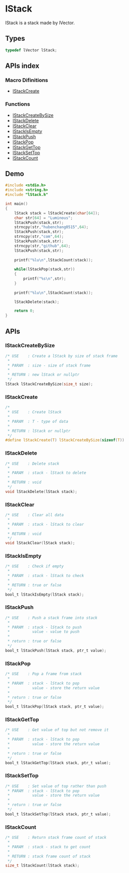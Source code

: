 # lStack
lStack is a stack made by lVector.

## Types
```C
typedef lVector lStack;
```

## APIs index

### Macro Difinitions
* [lStackCreate](#lstackcreate)

### Functions
* [lStackCreateBySize](#lstackcreatebysize)
* [lStackDelete](#lstackdelete)
* [lStackClear](#lstackclear)
* [lStackIsEmpty](#lstackisempty)
* [lStackPush](#lstackpush)
* [lStackPop](#lstackpop)
* [lStackGetTop](#lstackgettop)
* [lStackSetTop](#lstacksettop)
* [lStackCount](#lstackcount)

## Demo
```C
#include <stdio.h>
#include <string.h>
#include "lStack.h"

int main()
{
	lStack stack = lStackCreate(char[64]);
	char str[64] = "Luminous";
	lStackPush(stack,str);
	strncpy(str,"hubenchang0515",64);
	lStackPush(stack,str);
	strncpy(str,"com",64);
	lStackPush(stack,str);
	strncpy(str,"github",64);
	lStackPush(stack,str);
	
	printf("%lu\n",lStackCount(stack));
	
	while(lStackPop(stack,str))
	{
		printf("%s\n",str);
	}
	
	printf("%lu\n",lStackCount(stack));

    lStackDelete(stack);

    return 0;
}
```

## APIs

### lStackCreateBySize
```C
/* USE    : Create a lStack by size of stack frame
 *
 * PARAM  : size - size of stack frame
 *
 * RETURN : new lStack or nullptr
 */
lStack lStackCreateBySize(size_t size);
```

### lStackCreate
```C
/*
 * USE    : Create lStack
 *
 * PARAM  : T - type of data
 *
 * RETURN : lStack or nullptr
 */
#define lStackCreate(T) lStackCreateBySize(sizeof(T))
```

### lStackDelete
```C
/* USE    : Delete stack
 *
 * PARAM  : stack - lStack to delete
 *
 * RETURN : void
 */
void lStackDelete(lStack stack);
```

### lStackClear
```C
/* USE    : Clear all data
 * 
 * PARAM  : stack - lStack to clear
 *
 * RETURN : void
 */
void lStackClear(lStack stack);
```

### lStackIsEmpty
```C
/* USE    : Check if empty
 *
 * PARAM  : stack - lStack to check
 *
 * RETURN : true or false
 */
bool_t lStackIsEmpty(lStack stack);
```

### lStackPush
```C
/* USE    : Push a stack frame into stack
 *
 * PARAM  : stack - lStack to push
 *          value - value to push
 *
 * return : true or false
 */
bool_t lStackPush(lStack stack, ptr_t value);
```

### lStackPop
```C
/* USE    : Pop a frame from stack
 *
 * PARAM  : stack - lStack to pop
 *          value - store the return value
 *
 * return : true or false
 */
bool_t lStackPop(lStack stack, ptr_t value);
```

### lStackGetTop
```C
/* USE    : Get value of top but not remove it
 *
 * PARAM  : stack - lStack to pop
 *          value - store the return value
 *
 * return : true or false
 */
bool_t lStackGetTop(lStack stack, ptr_t value);
```

### lStackSetTop
```C
/* USE    : Set value of top rather than push
 * PARAM  : stack - lStack to pop
 *          value - store the return value
 *
 * return : true or false
 */
bool_t lStackSetTop(lStack stack, ptr_t value);
```

### lStackCount
```C
/* USE    : Return stack frame count of stack
 *
 * PARAM  : stack - stack to get count
 *
 * RETURN : stack frame count of stack
 */
size_t lStackCount(lStack stack);
```